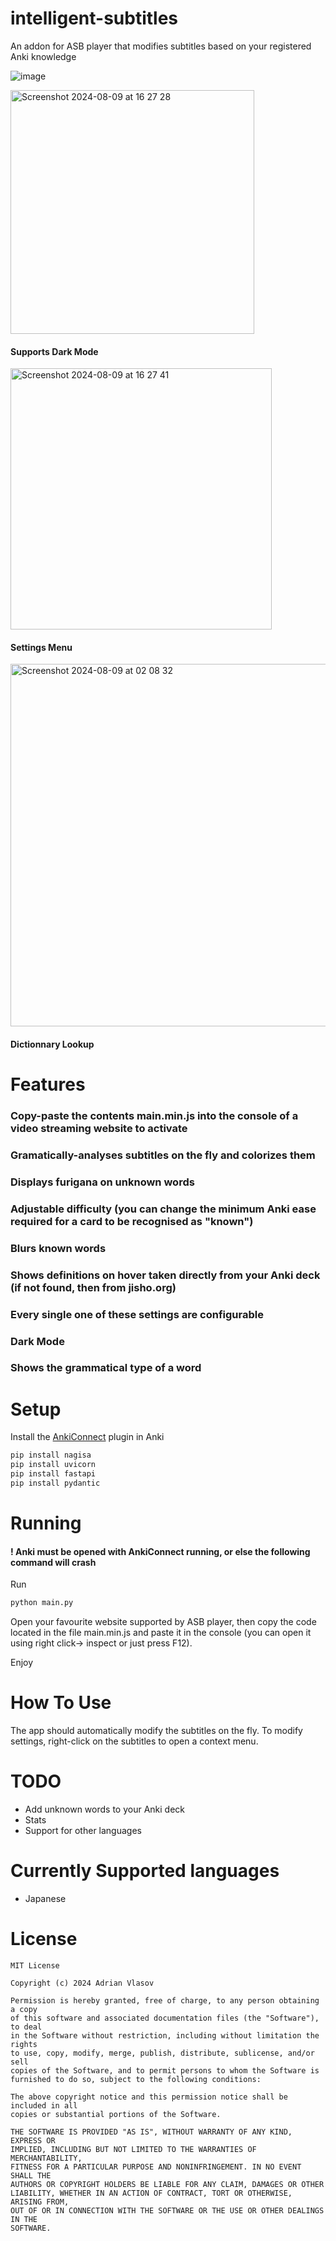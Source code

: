 # intelligent-subtitles
An addon for ASB player that modifies subtitles based on your registered Anki knowledge

![image](https://github.com/user-attachments/assets/9af2dd26-a1c5-4d66-89cb-8094739b5c1a)

<img width="390" alt="Screenshot 2024-08-09 at 16 27 28" src="https://github.com/user-attachments/assets/bc564d48-94cd-409e-a523-3076570c9e9d"> 

#### Supports Dark Mode

<img width="418" alt="Screenshot 2024-08-09 at 16 27 41" src="https://github.com/user-attachments/assets/e03125d4-6ca0-4f7e-989a-ffbd7b6fbbfb"> 

#### Settings Menu

<img width="580" alt="Screenshot 2024-08-09 at 02 08 32" src="https://github.com/user-attachments/assets/c582d750-d830-446b-a608-98c7b432c0e4"> 

#### Dictionnary Lookup


# Features
### Copy-paste the contents main.min.js into the console of a video streaming website to activate
### Gramatically-analyses subtitles on the fly and colorizes them
### Displays furigana on unknown words
### Adjustable difficulty (you can change the minimum Anki ease required for a card to be recognised as "known")
### Blurs known words
### Shows definitions on hover taken directly from your Anki deck (if not found, then from jisho.org)
### Every single one of these settings are configurable
### Dark Mode
### Shows the grammatical type of a word

# Setup
Install the [AnkiConnect](https://ankiweb.net/shared/info/2055492159) plugin in Anki
```sh
pip install nagisa
pip install uvicorn
pip install fastapi
pip install pydantic
```
# Running
#### ! Anki must be opened with AnkiConnect running, or else the following command will crash
Run
```sh
python main.py
```

Open your favourite website supported by ASB player, then copy the code located in the file main.min.js and paste it in the console (you can open it using right click-> inspect or just press F12).

Enjoy

# How To Use

The app should automatically modify the subtitles on the fly. To modify settings, right-click on the subtitles to open a context menu.

# TODO

- Add unknown words to your Anki deck
- Stats
- Support for other languages

# Currently Supported languages

- Japanese

# License
```
MIT License

Copyright (c) 2024 Adrian Vlasov

Permission is hereby granted, free of charge, to any person obtaining a copy
of this software and associated documentation files (the "Software"), to deal
in the Software without restriction, including without limitation the rights
to use, copy, modify, merge, publish, distribute, sublicense, and/or sell
copies of the Software, and to permit persons to whom the Software is
furnished to do so, subject to the following conditions:

The above copyright notice and this permission notice shall be included in all
copies or substantial portions of the Software.

THE SOFTWARE IS PROVIDED "AS IS", WITHOUT WARRANTY OF ANY KIND, EXPRESS OR
IMPLIED, INCLUDING BUT NOT LIMITED TO THE WARRANTIES OF MERCHANTABILITY,
FITNESS FOR A PARTICULAR PURPOSE AND NONINFRINGEMENT. IN NO EVENT SHALL THE
AUTHORS OR COPYRIGHT HOLDERS BE LIABLE FOR ANY CLAIM, DAMAGES OR OTHER
LIABILITY, WHETHER IN AN ACTION OF CONTRACT, TORT OR OTHERWISE, ARISING FROM,
OUT OF OR IN CONNECTION WITH THE SOFTWARE OR THE USE OR OTHER DEALINGS IN THE
SOFTWARE.
```
